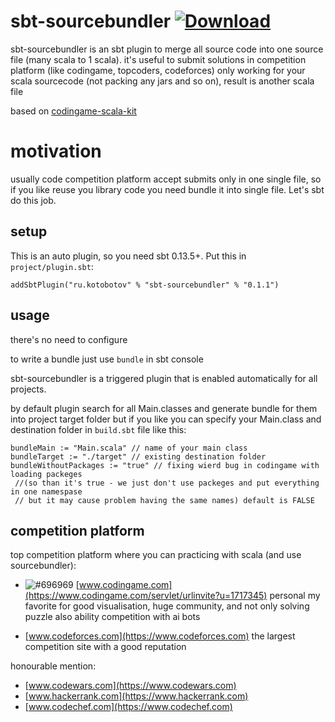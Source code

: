 sbt-sourcebundler [ ![Download](https://api.bintray.com/packages/kotobotov/sbt-sourcebundler/sbt-sourcebundler/images/download.svg) ](https://bintray.com/kotobotov/sbt-sourcebundler/sbt-sourcebundler/_latestVersion)
====================

sbt-sourcebundler is an sbt plugin to merge all source code into one source file (many scala to 1 scala).
it's useful to submit solutions in competition platform (like codingame, topcoders, codeforces)
only working for your scala sourcecode (not packing any jars and so on), result is another scala file 

based on [codingame-scala-kit](https://github.com/huiwang/codingame-scala-kit)

motivation
============
usually code competition platform accept submits only in one single file, so if you like reuse you library code you need bundle it into single file. Let's sbt do this job.

setup
-----

This is an auto plugin, so you need sbt 0.13.5+. Put this in `project/plugin.sbt`:

```sbtshell
addSbtPlugin("ru.kotobotov" % "sbt-sourcebundler" % "0.1.1")
```

usage
-----

there's no need to configure

to write a bundle just use `bundle` in sbt console

sbt-sourcebundler is a triggered plugin that is enabled automatically for all projects.

by default plugin search for all Main.classes and generate bundle for them into project target folder
but if you like you can specify your Main.class and destination folder in `build.sbt` file like this:

```sbtshell
bundleMain := "Main.scala" // name of your main class
bundleTarget := "./target" // existing destination folder
bundleWithoutPackages := "true" // fixing wierd bug in codingame with loading packeges
 //(so than it's true - we just don't use packeges and put everything in one namespase
 // but it may cause problem having the same names) default is FALSE
```


competition platform
-----------------
top competition platform where you can practicing with scala (and use sourcebundler):

- ![#696969](https://static.codingame.com/assets/spritesheets/cg-footer-huge.c6333cce.png)
[www.codingame.com](https://www.codingame.com/servlet/urlinvite?u=1717345)
personal my favorite for good visualisation, huge community, and not only solving puzzle also ability competition with ai bots

- [www.codeforces.com](https://www.codeforces.com)
the largest competition site with a good reputation

honourable mention:

- [www.codewars.com](https://www.codewars.com)
- [www.hackerrank.com](https://www.hackerrank.com)
- [www.codechef.com](https://www.codechef.com)
